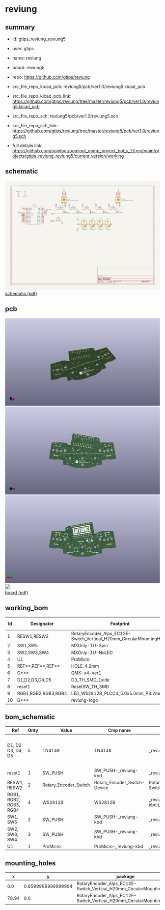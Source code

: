 # reviung
 
## summary 
* id: gtips_reviung_reviung5
* user: gtips
* name: reviung
* board: reviung5
* repo: https://github.com/gtips/reviung
* src_file_repo_kicad_pcb: reviung5/pcb/ver1.0/reviung5.kicad_pcb
* src_file_repo_kicad_pcb_link: https://github.com/gtips/reviung/tree/master/reviung5/pcb/ver1.0/reviung5.kicad_pcb


* src_file_repo_sch: reviung5/pcb/ver1.0/reviung5.sch
* src_file_repo_sch_link: https://github.com/gtips/reviung/tree/master/reviung5/pcb/ver1.0/reviung5.sch
* full details link: https://github.com/oomlout/oomlout_oomp_project_bot_v_2/tree/main/projects/gtips_reviung_reviung5/current_version/working  

## schematic  
![](working_schematic_600.png)  
[schematic (pdf)](working_schematic.pdf)  

## pcb  
![](working_3d_600.png) 
![](working_3d_front_600.png)  
![](working_3d_back_600.png)  
![](working_600.png)  
[board (pdf)](working.pdf)  

## working_bom
| Id | Designator | Footprint | Quantity | Designation | Supplier and ref |  | None | 
| --- | --- | --- | --- | --- | --- | --- | --- | 
| 1 | RESW1,RESW2 | RotaryEncoder_Alps_EC12E-Switch_Vertical_H20mm_CircularMountingHoles | 2 | Rotary_Encoder_Switch |  |  | [''] | 
| 2 | SW1,SW5 | MXOnly-1U-3pin | 2 | SW_PUSH |  |  | [''] | 
| 3 | SW2,SW3,SW4 | MXOnly-1U-NoLED | 3 | SW_PUSH |  |  | [''] | 
| 4 | U1 | ProMicro | 1 | ProMicro |  |  | [''] | 
| 5 | REF**,REF**,REF** | HOLE_4.2mm | 3 | HOLE_4.2mm |  |  | [''] | 
| 6 | G*** | QMK-x4-ver1 | 1 | LOGO |  |  | [''] | 
| 7 | D1,D2,D3,D4,D5 | D3_TH_SMD_1side | 5 | 1N4148 |  |  | [''] | 
| 8 | reset1 | ResetSW_TH_SMD | 1 | SW_PUSH |  |  | [''] | 
| 9 | RGB1,RGB2,RGB3,RGB4 | LED_WS2812B_PLCC4_5.0x5.0mm_P3.2mm | 4 | WS2812B |  |  | [''] | 
| 10 | G*** | reviung-logo | 1 | LOGO |  |  | [''] | 


## bom_schematic
| Ref | Qnty | Value | Cmp name | Footprint | Description | Vendor | DNP | 
| --- | --- | --- | --- | --- | --- | --- | --- | 
| D1, D2, D3, D4, D5 | 5 | 1N4148 | 1N4148 | _reviung-kbd:D3_TH_SMD_1side | 100V 0.15A standard switching diode, DO-35 |  |  | 
| reset1 | 1 | SW_PUSH | SW_PUSH-_reviung-kbd | _reviung-kbd:ResetSW_TH_SMD |  |  |  | 
| RESW1, RESW2 | 2 | Rotary_Encoder_Switch | Rotary_Encoder_Switch-Device | Rotary_Encoder:RotaryEncoder_Alps_EC12E-Switch_Vertical_H20mm_CircularMountingHoles |  |  |  | 
| RGB1, RGB2, RGB3, RGB4 | 4 | WS2812B | WS2812B | _reviung-kbd:LED_WS2812B_PLCC4_5.0x5.0mm_P3.2mm | RGB LED with integrated controller |  |  | 
| SW1, SW5 | 2 | SW_PUSH | SW_PUSH-_reviung-kbd | _reviung-kbd:MXOnly-1U-3pin |  |  |  | 
| SW2, SW3, SW4 | 3 | SW_PUSH | SW_PUSH-_reviung-kbd | _reviung-kbd:MXOnly-1U-NoLED |  |  |  | 
| U1 | 1 | ProMicro | ProMicro-_reviung-kbd | _reviung-kbd:ProMicro |  |  |  | 


## mounting_holes
| x | y | package | value | ref | size | 
| --- | --- | --- | --- | --- | --- | 
| 0.0 | 0.8599999999999994 | RotaryEncoder_Alps_EC12E-Switch_Vertical_H20mm_CircularMountingHoles | Rotary_Encoder_Switch | RESW1 | m3 | 
| 78.94 | 0.0 | RotaryEncoder_Alps_EC12E-Switch_Vertical_H20mm_CircularMountingHoles | Rotary_Encoder_Switch | RESW2 | m3 | 


